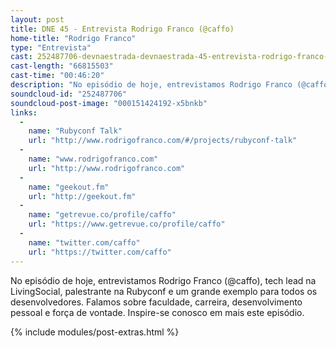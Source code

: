 ```yaml
---
layout: post
title: DNE 45 - Entrevista Rodrigo Franco (@caffo)
home-title: "Rodrigo Franco"
type: "Entrevista"
cast: 252487706-devnaestrada-devnaestrada-45-entrevista-rodrigo-franco-caffo.mp3
cast-length: "66815503"
cast-time: "00:46:20"
description: "No episódio de hoje, entrevistamos Rodrigo Franco (@caffo), tech lead na LivingSocial, palestrante na Rubyconf e um grande exemplo para todos os desenvolvedores. Falamos sobre faculdade, carreira, desenvolvimento pessoal e força de vontade. Inspire-se conosco em mais este episódio."
soundcloud-id: "252487706"
soundcloud-post-image: "000151424192-x5bnkb"
links:
  -
    name: "Rubyconf Talk"
    url: "http://www.rodrigofranco.com/#/projects/rubyconf-talk"
  -
    name: "www.rodrigofranco.com"
    url: "http://www.rodrigofranco.com"
  -
    name: "geekout.fm"
    url: "http://geekout.fm"
  -
    name: "getrevue.co/profile/caffo"
    url: "https://www.getrevue.co/profile/caffo"
  -
    name: "twitter.com/caffo"
    url: "https://twitter.com/caffo"
---
```


No episódio de hoje, entrevistamos Rodrigo Franco (@caffo), tech lead na LivingSocial, palestrante na Rubyconf e um grande exemplo para todos os desenvolvedores. Falamos sobre faculdade, carreira, desenvolvimento pessoal e força de vontade. Inspire-se conosco em mais este episódio.

{% include modules/post-extras.html %}